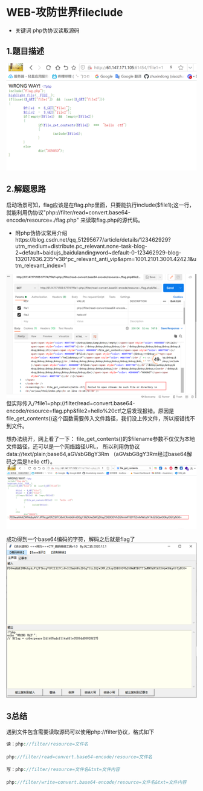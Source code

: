 # WEB-攻防世界fileclude
- 关键词  php伪协议读取源码

## 1.题目描述
![4e85ca11d28c409a9471a95309aec5c1.png](../_resources/4e85ca11d28c409a9471a95309aec5c1.png)

## 2.解题思路
启动场景可知，flag应该是在flag.php里面，只要能执行include($file1);这一行，就能利用伪协议"php://filter/read=convert.base64-encode/resource=./flag.php" 来读取flag.php的源代码。

- 附php伪协议常用介绍https://blog.csdn.net/qq_51295677/article/details/123462929?utm_medium=distribute.pc_relevant.none-task-blog-2~default~baidujs_baidulandingword~default-0-123462929-blog-132017636.235^v38^pc_relevant_anti_vip&spm=1001.2101.3001.4242.1&utm_relevant_index=1

![fd5b469fe267358d8fd0b8858383b025.png](../_resources/fd5b469fe267358d8fd0b8858383b025.png)
但实际传入/?file1=php://filter/read=convert.base64-encode/resource=flag.php&file2=hello%20ctf之后发现报错。原因是file_get_contents()这个函数需要传入文件路径，我们没上传文件，所以报错找不到文件。

想办法绕开，网上看了一下： file_get_contents()的$filename参数不仅仅为本地文件路径，还可以是一个网络路径URL， 所以利用伪协议data://text/plain;base64,aGVsbG8gY3Rm （aGVsbG8gY3Rm经过base64解码之后是hello ctf）。
![744bc4204f988281940335443beb7a41.png](../_resources/744bc4204f988281940335443beb7a41.png)

成功得到一个base64编码的字符，解码之后就是flag了
![868db069cc995601cd9efc3c77f05418.png](../_resources/868db069cc995601cd9efc3c77f05418.png)

## 3总结
遇到文件包含需要读取源码可以使用php://filter协议，格式如下
```php
读：php://filter/resource=文件名
 
php://filter/read=convert.base64-encode/resource=文件名
 
写：php://filter/resource=文件名&txt=文件内容
 
php://filter/write=convert.base64-encode/resource=文件名&txt=文件内容
```

